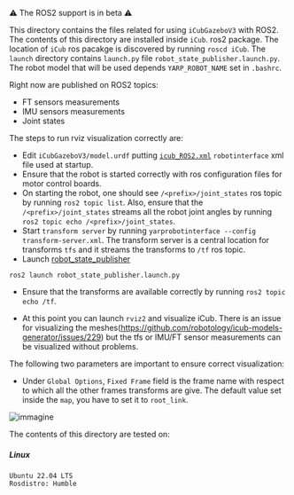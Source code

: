 :warning: The ROS2 support is in beta :warning:

This directory contains the files related for using `iCubGazeboV3` with ROS2. The contents of this directory are installed inside `iCub`.
ros2 package. The location of `iCub` ros pacakge is discovered by running `roscd iCub`.
The `launch` directory contains `launch.py` file `robot_state_publisher.launch.py`. The robot model
that will be used depends `YARP_ROBOT_NAME` set in `.bashrc`.

Right now are published on ROS2 topics:

- FT sensors measurements
- IMU sensors measurements
- Joint states

The steps to run rviz visualization correctly are:

- Edit `iCubGazeboV3/model.urdf` putting  [`icub_ROS2.xml`](https://github.com/robotology/robots-configuration/blob/devel/iCub/conf_icub3/wrappers/icub_ROS2.xml) `robotinterface` xml file used at startup.
- Ensure that the robot is started correctly with ros configuration files for motor control boards.
- On starting the robot, one should see `/<prefix>/joint_states` ros topic by running `ros2 topic list`.
  Also, ensure that the `/<prefix>/joint_states` streams all the robot joint angles by running
  `ros2 topic echo /<prefix>/joint_states`.
- Start `transform server` by running `yarprobotinterface --config transform-server.xml`.
  The transform server is a central location for transforms `tfs` and it streams the transforms
  to `/tf` ros topic.
- Launch [robot_state_publisher](http://wiki.ros.org/robot_state_publisher)

```
ros2 launch robot_state_publisher.launch.py
```
 - Ensure that the transforms are available correctly by running `ros2 topic echo /tf`.

- At this point you can launch `rviz2` and visualize iCub. There is an issue for visualizing the meshes(https://github.com/robotology/icub-models-generator/issues/229) but the tfs or IMU/FT sensor measurements can be visualized without problems.

The following two parameters are important to ensure correct visualization:

- Under `Global Options`, `Fixed Frame` field is the frame name with respect to
  which all the other frames transforms are give. The default value set inside the `map`, you have to set it to `root_link`.

![immagine](https://user-images.githubusercontent.com/19152494/206218846-faf4375f-f1d2-4e24-a05d-234ca2e848a5.png)

The contents of this directory are tested on:

##### Linux

```
Ubuntu 22.04 LTS
Rosdistro: Humble
```
